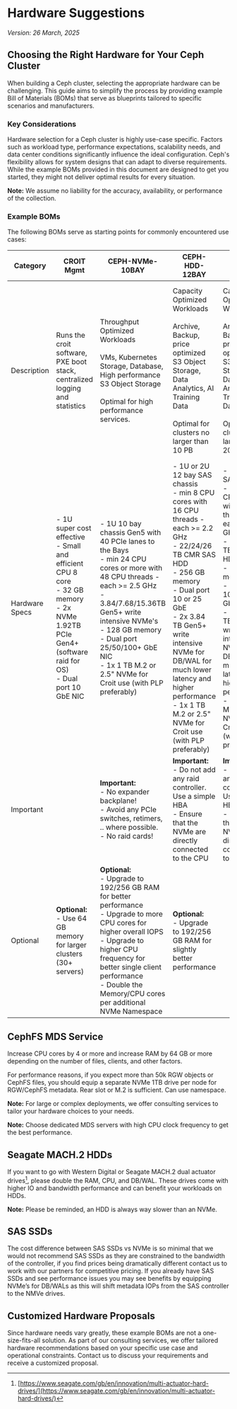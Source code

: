 # Hardware Suggestions

*Version: 26 March, 2025*

## Choosing the Right Hardware for Your Ceph Cluster

When building a Ceph cluster, selecting the appropriate hardware can be challenging. This guide aims to simplify the process by providing example Bill of Materials (BOMs) that serve as blueprints tailored to specific scenarios and manufacturers.

### Key Considerations

Hardware selection for a Ceph cluster is highly use-case specific. Factors such as workload type, performance expectations, scalability needs, and data center conditions significantly influence the ideal configuration. Ceph's flexibility allows for system designs that can adapt to diverse requirements. While the example BOMs provided in this document are designed to get you started, they might not deliver optimal results for every situation.

**Note:** We assume no liability for the accuracy, availability, or performance of the collection.

### Example BOMs

The following BOMs serve as starting points for commonly encountered use cases:

| Category       | CROIT Mgmt                                                                 | CEPH-NVMe-10BAY                                                                                              | CEPH-HDD-12BAY                                                                                              | CEPH-HDD-24BAY                                                                                              | CEPH-HDD-60BAY                                                                                              |
|----------------|----------------------------------------------------------------------------|-------------------------------------------------------------------------------------------------------------|-------------------------------------------------------------------------------------------------------------|-------------------------------------------------------------------------------------------------------------|-------------------------------------------------------------------------------------------------------------|
| Description    | Runs the croit software, PXE boot stack, centralized logging and statistics | Throughput Optimized Workloads<br><br>VMs, Kubernetes Storage, Database, High performance S3 Object Storage<br><br>Optimal for high performance services. | Capacity Optimized Workloads<br><br>Archive, Backup, price optimized S3 Object Storage, Data Analytics, AI Training Data<br><br>Optimal for clusters no larger than 10 PB | Capacity Optimized Workloads<br><br>Archive, Backup, price optimized S3 Object Storage, Data Analytics, AI Training Data<br><br>Optimal for clusters no larger than 20 PB | Very High Density<br><br> Large - Archive, Backup, price optimized S3 Object Storage, Data Analytics, AI Training Data<br><br>Only suitable for clusters larger than 15 PB |
| Hardware Specs | - 1U super cost effective<br>- Small and efficient CPU 8 core<br>- 32 GB memory<br>- 2x NVMe 1.92TB PCIe Gen4+ (software raid for OS)<br>- Dual port 10 GbE NIC | - 1U 10 bay chassis Gen5 with 40 PCIe lanes to the Bays<br>- min 24 CPU cores or more with 48 CPU threads - each >= 2.5 GHz<br>- 3.84/7.68/15.36TB Gen5+ write intensive NVMe's<br>- 128 GB memory<br>- Dual port 25/50/100+ GbE NIC<br>- 1x 1 TB M.2 or 2.5" NVMe for Croit use (with PLP preferably) | - 1U or 2U 12 bay SAS chassis<br>- min 8 CPU cores with 16 CPU threads - each >= 2.2 GHz<br>- 22/24/26 TB CMR SAS HDD<br>- 256 GB memory<br>- Dual port 10 or 25 GbE<br>- 2x 3.84 TB Gen5+ write intensive NVMe for DB/WAL for much lower latency and higher performance<br>- 1x 1 TB M.2 or 2.5" NVMe for Croit use (with PLP preferably) | - 24 bay SAS chassis<br>- min 16 CPU cores with 32 CPU threads - each >= 2.2 GHz<br>- 22/24/26 TB CMR SAS HDD<br>- 256 GB memory<br>- Dual port 10 or 25 GbE<br>- 2x 3.84 TB Gen5+ write intensive NVMe for DB/WAL for much lower latency and higher performance<br>- 1x 1 TB M.2 or 2.5" NVMe for Croit use (with PLP preferably) | - 4U 60 bays SAS chassis<br>- min 32 CPU cores with 64 CPU threads - each >= 2.2 GHz<br>- 22/24/26 TB CMR SAS HDD<br>- 768 GB memory<br>- Dual port 25/50/100 GbE<br>- 4x 7.68 TB Gen5+ write intensive NVMe for DB/WAL for much lower latency and higher performance<br>- 1x 1 TB M.2 or 2.5" NVMe for Croit use (with PLP preferably) |
| Important      |                                                                            | **Important:**<br>- No expander backplane!<br>- Avoid any PCIe switches, retimers, .. where possible.<br>- No raid cards! | **Important:**<br>- Do not add any raid controller. Use a simple HBA<br>- Ensure that the NVMe are directly connected to the CPU | **Important:**<br>- Do not add any raid controller. Use a simple HBA<br>- Ensure that the NVMe are directly connected to the CPU | **Important:**<br>- Do not add any raid controller. Use a simple HBA<br>- Ensure that the NVMe are directly connected to the CPU |
| Optional       | **Optional:**<br>- Use 64 GB memory for larger clusters (30+ servers)      | **Optional:**<br>- Upgrade to 192/256 GB RAM for better performance<br>- Upgrade to more CPU cores for higher overall IOPS<br>- Upgrade to higher CPU frequency for better single client performance<br>- Double the Memory/CPU cores per additional NVMe Namespace | **Optional:**<br>- Upgrade to 192/256 GB RAM for slightly better performance                                      |                                                                                                             |                                                                                                             |

## CephFS MDS Service

Increase CPU cores by 4 or more and increase RAM by 64 GB or more depending on the number of files, clients, and other factors.

For performance reasons, if you expect more than 50k RGW objects or CephFS files, you should equip a separate NVMe 1TB drive per node for RGW/CephFS metadata. Rear slot or M.2 is sufficient. Can use namespace.

**Note:** For large or complex deployments, we offer consulting services to tailor your hardware choices to your needs.

**Note:** Choose dedicated MDS servers with high CPU clock frequency to get the best performance.

## Seagate MACH.2 HDDs

If you want to go with Western Digital or Seagate MACH.2 dual actuator drives[^1], please double the RAM, CPU, and DB/WAL. These drives come with higher IO and bandwidth performance and can benefit your workloads on HDDs.

**Note:** Please be reminded, an HDD is always way slower than an NVMe.

[^1]: [https://www.seagate.com/gb/en/innovation/multi-actuator-hard-drives/](https://www.seagate.com/gb/en/innovation/multi-actuator-hard-drives/)

## SAS SSDs

The cost difference between SAS SSDs vs NVMe is so minimal that we would not recommend SAS SSDs as they are constrained to the bandwidth of the controller, if you find prices being dramatically different contact us to work with our partners for competitive pricing. If you already have SAS SSDs and see performance issues you may see benefits by equipping NVMe’s for DB/WALs as this will shift metadata IOPs from the SAS controller to the NMVe drives.

## Customized Hardware Proposals

Since hardware needs vary greatly, these example BOMs are not a one-size-fits-all solution. As part of our consulting services, we offer tailored hardware recommendations based on your specific use case and operational constraints. Contact us to discuss your requirements and receive a customized proposal.
